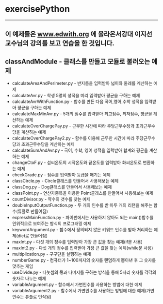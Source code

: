 # exercisePython
---
이 예제들은 www.edwith.org 에 올라온서강대 이지선교수님의 강의를 보고 연습을 한 것입니다.
---

## classAndModule - 클래스를 만들고 모듈로 불러오는 예제  
- calculateAreaAndPerimeter.py - 반지름을 입력받아 넓이와 둘레를 계산하는 예제  
- calculateAvr.py - 학생 5명의 성적을 미리 입력받아 평균을 구하는 예제  
- calculateAvrWithFunction.py - 함수를 만든 다음 국어,영어,수학 성적을 입력받아 평균을 구하는 예제  
- calculateMaxMinAvr.py - 5개의 점수를 입력받아 최고점수, 최저점수, 평균을 계산하는 예제  
- calculateOverChargePay.py - 근무한 시간에 따라 주당근무수당과 초과근무수당을 계산하는 예제  
- calculateOverChargePay2.py - 함수를 이용해 근무한 시간에 따라 주당근무수당과 초과근무수당을 계산하는 예제  
- calculateSumAndAvr.py - 국어, 수학, 영어 성적을 입력받아 합계와 평균을 계산하는 예제  
- changeCtoF.py - 섭씨온도의 시작온도와 끝온도를 입력받아 화씨온도로 변환하는 예제  
- checkGrade.py - 점수를 입력받아 등급을 매기는 예제  
- classCircle.py - Circle클래스를 만들어서 사용해보는 예제  
- classDog.py - Dog클래스를 만들어서 사용해보는 예제  
- classPoint.py - 연산자중복을 이용한 Point클래스를 만들어서 사용해보는 예제  
- countDivisor.py - 약수의 갯수를 찾는 예제  
- doubleInputOutputFunction.py - 두 개의 인수를 받 아두 개의 리턴을 해주는 함수(튜플로 만들어짐)  
- expressMainFunction.py - 파이썬에서는 사용하지 않아도 되는 main()함수를 인위적으로 보여주는 방식의 프로그래밍 예제  
- keywordArgument.py - 함수에서 정의되지 않은 키워드 인수를 받아 처리하는 예제(dict로 만들어짐)  
- maxInt.py - 다섯 개의 정수를 입력받아 가장 큰 값을 찾는 예제(if문 사용)  
- maxInt2.py - 다섯 개의 정수를 입력받아 가장 큰 값을 찾는 예제(while문 사용)  
- multiplication.py - 구구단을 실행하는 예제  
- numberGame.py - 컴퓨터가 1~100까지의 숫자를 랜덤하게 뽑아낸 후 그 숫자를 맞추는 게임  
- useDivide.py - 나눗셈의 몫과 나머지를 구하는 방식을 통해 5자리 숫자를 각각의 숫자로 나누는 예제  
- variableArgument.py - 함수에서 가변인수를 사용하는 방법에 대한 예제  
- variableArgument2.py - 함수에서 가변인수를 사용하는 방법에 대한 예제(가변인수는 튜플로 인식됨)  
